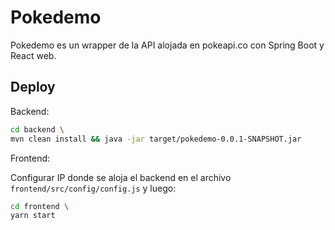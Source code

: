 # Pokedemo

Pokedemo es un wrapper de la API alojada en pokeapi.co con Spring Boot y React web.

## Deploy

Backend:

```bash
cd backend \
mvn clean install && java -jar target/pokedemo-0.0.1-SNAPSHOT.jar
```


Frontend:

Configurar IP donde se aloja el backend en el archivo ```frontend/src/config/config.js``` y luego:


```bash
cd frontend \
yarn start
```
